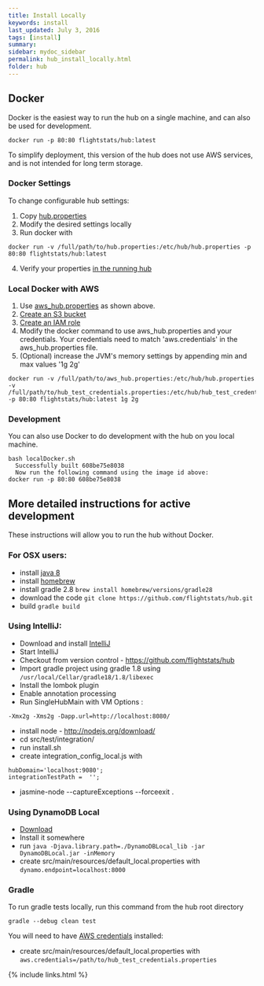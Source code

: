 ```yaml
---
title: Install Locally
keywords: install
last_updated: July 3, 2016
tags: [install]
summary: 
sidebar: mydoc_sidebar
permalink: hub_install_locally.html
folder: hub
---
```


## Docker

Docker is the easiest way to run the hub on a single machine, and can also be used for development.

```
docker run -p 80:80 flightstats/hub:latest
```

To simplify deployment, this version of the hub does not use AWS services, and is not intended for long term storage.

### Docker Settings

To change configurable hub settings:

1. Copy [hub.properties](https://github.com/flightstats/hub/blob/master/docker/hub.properties) 
2. Modify the desired settings locally
3. Run docker with

```
docker run -v /full/path/to/hub.properties:/etc/hub/hub.properties -p 80:80 flightstats/hub:latest

```

4. Verify your properties [in the running hub](http://localhost/internal/properties)
 
### Local Docker with AWS

1. Use [aws_hub.properties](https://github.com/flightstats/hub/blob/master/docker/aws_hub.properties) as shown above.
2. [Create an S3 bucket](https://flightstats.github.io/hub/hub_install_cluster.html#s3-bucket) 
3. [Create an IAM role](https://flightstats.github.io/hub/hub_install_cluster.html#aws-credentials) 
4. Modify the docker command to use aws_hub.properties and your credentials.  Your credentials need to match 'aws.credentials' in the aws_hub.properties file.
5. (Optional) increase the JVM's memory settings by appending min and max values '1g 2g'

```
docker run -v /full/path/to/aws_hub.properties:/etc/hub/hub.properties -v /full/path/to/hub_test_credentials.properties:/etc/hub/hub_test_credentials.properties -p 80:80 flightstats/hub:latest 1g 2g

```

### Development

You can also use Docker to do development with the hub on you local machine.

```
bash localDocker.sh
  Successfully built 608be75e8038
  Now run the following command using the image id above:
docker run -p 80:80 608be75e8038
```

## More detailed instructions for active development

These instructions will allow you to run the hub without Docker.

### For OSX users:
* install [java 8](http://www.oracle.com/technetwork/java/javase/downloads/jdk8-downloads-2133151.html)
* install [homebrew](http://brew.sh/)
* install gradle 2.8 ```brew install homebrew/versions/gradle28```
* download the code ```git clone https://github.com/flightstats/hub.git```
* build ```gradle build```

### Using IntelliJ:
* Download and install [IntelliJ](https://www.jetbrains.com/idea/download/)
* Start IntelliJ
* Checkout from version control - https://github.com/flightstats/hub
* Import gradle project using gradle 1.8 using ```/usr/local/Cellar/gradle18/1.8/libexec```
* Install the lombok plugin
* Enable annotation processing
* Run SingleHubMain with VM Options :
```
-Xmx2g -Xms2g -Dapp.url=http://localhost:8080/
```
* install node - http://nodejs.org/download/
* cd src/test/integration/
* run install.sh
* create integration_config_local.js with 
```
hubDomain='localhost:9080';
integrationTestPath =  '';
```
* jasmine-node --captureExceptions --forceexit .

### Using DynamoDB Local

* [Download](http://docs.aws.amazon.com/amazondynamodb/latest/developerguide/Tools.DynamoDBLocal.html )
* Install it somewhere
* run ```java -Djava.library.path=./DynamoDBLocal_lib -jar DynamoDBLocal.jar -inMemory```
* create src/main/resources/default_local.properties with ```dynamo.endpoint=localhost:8000```

### Gradle

To run gradle tests locally, run this command from the hub root directory
```
gradle --debug clean test
```

You will need to have [AWS credentials](http://docs.aws.amazon.com/general/latest/gr/managing-aws-access-keys.html) installed:

* create src/main/resources/default_local.properties with ```aws.credentials=/path/to/hub_test_credentials.properties```


{% include links.html %}
